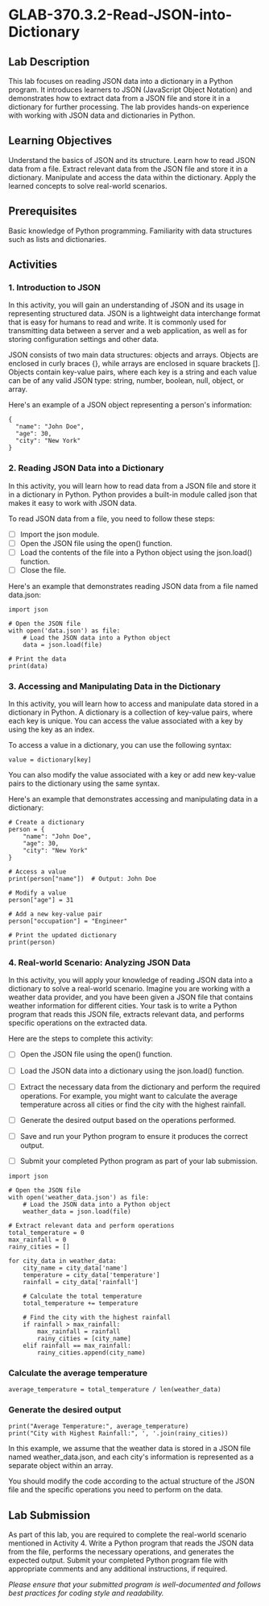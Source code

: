 # GLAB-370.3.2-Read-JSON-into-Dictionary

## Lab Description
This lab focuses on reading JSON data into a dictionary in a Python program. It introduces learners to JSON (JavaScript Object Notation) and demonstrates how to extract data from a JSON file and store it in a dictionary for further processing. The lab provides hands-on experience with working with JSON data and dictionaries in Python.

## Learning Objectives
Understand the basics of JSON and its structure.
Learn how to read JSON data from a file.
Extract relevant data from the JSON file and store it in a dictionary.
Manipulate and access the data within the dictionary.
Apply the learned concepts to solve real-world scenarios.

## Prerequisites
Basic knowledge of Python programming.
Familiarity with data structures such as lists and dictionaries.

## Activities

### 1. Introduction to JSON
In this activity, you will gain an understanding of JSON and its usage in representing structured data. JSON is a lightweight data interchange format that is easy for humans to read and write. It is commonly used for transmitting data between a server and a web application, as well as for storing configuration settings and other data.

JSON consists of two main data structures: objects and arrays. Objects are enclosed in curly braces {}, while arrays are enclosed in square brackets []. Objects contain key-value pairs, where each key is a string and each value can be of any valid JSON type: string, number, boolean, null, object, or array.

Here's an example of a JSON object representing a person's information:

```
{
  "name": "John Doe",
  "age": 30,
  "city": "New York"
}
```

### 2. Reading JSON Data into a Dictionary

In this activity, you will learn how to read data from a JSON file and store it in a dictionary in Python. Python provides a built-in module called json that makes it easy to work with JSON data.

To read JSON data from a file, you need to follow these steps:

- [ ] Import the json module.
- [ ] Open the JSON file using the open() function.
- [ ] Load the contents of the file into a Python object using the json.load() function.
- [ ] Close the file.

Here's an example that demonstrates reading JSON data from a file named data.json:

```
import json

# Open the JSON file
with open('data.json') as file:
    # Load the JSON data into a Python object
    data = json.load(file)

# Print the data
print(data)
```

### 3. Accessing and Manipulating Data in the Dictionary

In this activity, you will learn how to access and manipulate data stored in a dictionary in Python. A dictionary is a collection of key-value pairs, where each key is unique. You can access the value associated with a key by using the key as an index.

To access a value in a dictionary, you can use the following syntax:

```
value = dictionary[key]
```

You can also modify the value associated with a key or add new key-value pairs to the dictionary using the same syntax.

Here's an example that demonstrates accessing and manipulating data in a dictionary:

```
# Create a dictionary
person = {
    "name": "John Doe",
    "age": 30,
    "city": "New York"
}

# Access a value
print(person["name"])  # Output: John Doe

# Modify a value
person["age"] = 31

# Add a new key-value pair
person["occupation"] = "Engineer"

# Print the updated dictionary
print(person)
```

### 4. Real-world Scenario: Analyzing JSON Data
In this activity, you will apply your knowledge of reading JSON data into a dictionary to solve a real-world scenario. Imagine you are working with a weather data provider, and you have been given a JSON file that contains weather information for different cities. Your task is to write a Python program that reads this JSON file, extracts relevant data, and performs specific operations on the extracted data.

Here are the steps to complete this activity:

- [ ] Open the JSON file using the open() function.
- [ ] Load the JSON data into a dictionary using the json.load() function.
- [ ] Extract the necessary data from the dictionary and perform the required operations. For example, you might want to calculate the average temperature across all cities or find the city with the highest rainfall.
- [ ] Generate the desired output based on the operations performed.
- [ ] Save and run your Python program to ensure it produces the correct output.
- [ ] Submit your completed Python program as part of your lab submission.


```
import json

# Open the JSON file
with open('weather_data.json') as file:
    # Load the JSON data into a Python object
    weather_data = json.load(file)

# Extract relevant data and perform operations
total_temperature = 0
max_rainfall = 0
rainy_cities = []

for city_data in weather_data:
    city_name = city_data['name']
    temperature = city_data['temperature']
    rainfall = city_data['rainfall']

    # Calculate the total temperature
    total_temperature += temperature

    # Find the city with the highest rainfall
    if rainfall > max_rainfall:
        max_rainfall = rainfall
        rainy_cities = [city_name]
    elif rainfall == max_rainfall:
        rainy_cities.append(city_name)
```

### Calculate the average temperature

```
average_temperature = total_temperature / len(weather_data)
```

### Generate the desired output

```
print("Average Temperature:", average_temperature)
print("City with Highest Rainfall:", ', '.join(rainy_cities))
```

In this example, we assume that the weather data is stored in a JSON file named weather_data.json, and each city's information is represented as a separate object within an array.

You should modify the code according to the actual structure of the JSON file and the specific operations you need to perform on the data.

## Lab Submission

As part of this lab, you are required to complete the real-world scenario mentioned in Activity 4. Write a Python program that reads the JSON data from the file, performs the necessary operations, and generates the expected output. Submit your completed Python program file with appropriate comments and any additional instructions, if required.

_Please ensure that your submitted program is well-documented and follows best practices for coding style and readability._
